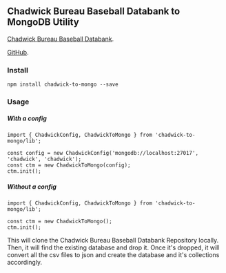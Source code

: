 ## Chadwick Bureau Baseball Databank to MongoDB Utility
[Chadwick Bureau Baseball Databank](https://github.com/chadwickbureau/baseballdatabank "Chadwick Bureau Baseball Databank").

[GitHub](https://github.com/mswilson4040/chadwick-to-mongo "GitHub").

### Install

`npm install chadwick-to-mongo --save`


### Usage

##### With a config
    

    import { ChadwickConfig, ChadwickToMongo } from 'chadwick-to-mongo/lib';
    
    const config = new ChadwickConfig('mongodb://localhost:27017', 'chadwick', 'chadwick');
    const ctm = new ChadwickToMongo(config);
    ctm.init();
    
##### Without a config
    

    import { ChadwickConfig, ChadwickToMongo } from 'chadwick-to-mongo/lib';
    
    const ctm = new ChadwickToMongo();
    ctm.init();

    


This will clone the Chadwick Bureau Baseball Databank Repository locally. Then, it will find the existing database and drop it. Once it's dropped, it will convert all the csv files to json and create the database and it's collections accordingly.


